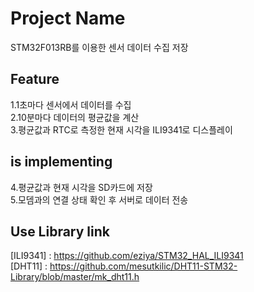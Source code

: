 # Project Name  
STM32F013RB를 이용한 센서 데이터 수집 저장

## Feature  
1.1초마다 센서에서 데이터를 수집  
2.10분마다 데이터의 평균값을 계산  
3.평균값과 RTC로 측정한 현재 시각을 ILI9341로 디스플레이 

## is implementing
4.평균값과 현재 시각을 SD카드에 저장  
5.모뎀과의 연결 상태 확인 후 서버로 데이터 전송

## Use Library link  
[ILI9341] : https://github.com/eziya/STM32_HAL_ILI9341  
[DHT11] : https://github.com/mesutkilic/DHT11-STM32-Library/blob/master/mk_dht11.h
